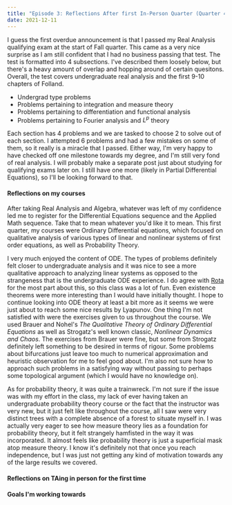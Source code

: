 ```yaml
---
title: "Episode 3: Reflections After first In-Person Quarter (Quarter 4)"
date: 2021-12-11
---
```


I guess the first overdue announcement is that I passed my Real Analysis qualifying exam at the start of Fall quarter. This came as a very nice surprise as I am still confident that I had no business passing that test. The test is formatted into 4 subsections. I've described them loosely below, but there's a heavy amount of overlap and hopping around of certain quesitons. Overall, the test covers undergraduate real analysis and the first 9-10 chapters of Folland.

- Undergrad type problems 
- Problems pertaining to integration and measure theory
- Problems pertaining to differentiation and functional analysis
- Problems pertaining to Fourier analysis and $L^p$ theory

Each section has 4 problems and we are tasked to choose 2 to solve out of each section. I attempted 6 problems and had a few mistakes on some of them, so it really is a miracle that I passed. Either way, I'm very happy to have checked off one milestone towards my degree, and I'm still very fond of real analysis. I will probably make a separate post just about studying for qualifying exams later on. I still have one more (likely in Partial Differential Equations), so I'll be looking forward to that.

#### Reflections on my courses
After taking Real Analysis and Algebra, whatever was left of my confidence led me to register for the Differential Equations sequence and the Applied Math sequence. Take that to mean whatever you'd like it to mean. This first quarter, my courses were Ordinary Differential equations, which focused on qualitative analysis of various types of linear and nonlinear systems of first order equations, as well as Probability Theory. 

I very much enjoyed the content of ODE. The types of problems definitely felt closer to undergraduate analysis and it was nice to see a more qualitative approach to analyzing linear systems as opposed to the strangeness that is the undergraduate ODE experience. I do agree with [Rota](https://web.williams.edu/Mathematics/lg5/Rota.pdf) for the most part about this, so this class was a lot of fun. Even existence theorems were more interesting than I would have initially thought. I hope to continue looking into ODE theory at least a bit more as it seems we were just about to reach some nice results by Lyapunov. One thing I'm not satisfied with were the exercises given to us throughout the course. We used Brauer and Nohel's *The Qualitative Theory of Ordinary Differential Equations* as well as Strogatz's well known classic, *Nonlinear Dynamics and Chaos*. The exercises from Brauer were fine, but some from Strogatz definitely left something to be desired in terms of rigour. Some problems about bifurcations just leave too much to numerical approximation and heuristic observation for me to feel good about. I'm also not sure how to approach such problems in a satisfying way without passing to perhaps some topological argument (which I would have no knowledge on).

As for probability theory, it was quite a trainwreck. I'm not sure if the issue was with my effort in the class, my lack of ever having taken an undergraduate probability theory course or the fact that the instructor was very new, but it just felt like throughout the course, all I saw were very distinct trees with a complete absence of a forest to situate myself in. I was actually very eager to see how measure theory lies as a foundation for probability theory, but it felt strangely hamfisted in the way it was incorporated. It almost feels like probability theory is just a superficial mask atop measure theory. I know it's definitely not that once you reach independence, but I was just not getting any kind of motivation towards any of the large results we covered.



#### Reflections on TAing in person for the first time

#### Goals I'm working towards

